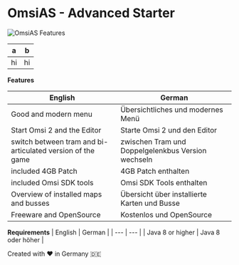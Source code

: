 # OmsiAS - Advanced Starter

![OmsiAS Features](https://i.imgur.com/syjLUvs.jpg)

| a | b |
| --- | --- |
| hi | hi |

**Features**

| English | German |
| --- | --- |
| Good and modern menu | Übersichtliches und modernes Menü |
| Start Omsi 2 and the Editor | Starte Omsi 2 und den Editor |
| switch between tram and bi-articulated version of the game | zwischen Tram und Doppelgelenkbus Version wechseln |
| included 4GB Patch | 4GB Patch enthalten |
| included Omsi SDK tools | Omsi SDK Tools enthalten |
| Overview of installed maps and busses | Übersicht über installierte Karten und Busse |
| Freeware and OpenSource | Kostenlos und OpenSource |

**Requirements**
| English | German |
| --- | --- |
| Java 8 or higher | Java 8 oder höher |


Created with :heart: in Germany :de:
